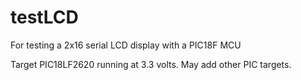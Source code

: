 # testLCD


For testing a 2x16 serial LCD display with a PIC18F MCU

Target PIC18LF2620 running at 3.3 volts.
May add other PIC targets.
